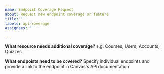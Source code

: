 ```yaml
---
name: Endpoint Coverage Request
about: Request new endpoint coverage or feature
title: ''
labels: api-coverage
assignees: ''

---
```


**What resource needs additional coverage?**
e.g. Courses, Users, Accounts, Quizzes

**What endpoints need to be covered?**
Specify individual endpoints and provide a link to the endpoint in Canvas's API documentation
